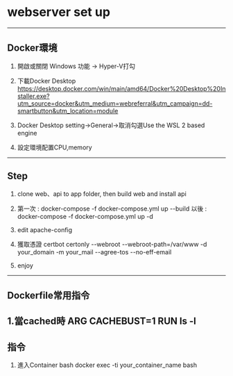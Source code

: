 # webserver set up
--------------------
## Docker環境
1. 開啟或關閉 Windows 功能 -> Hyper-V打勾

2. 下載Docker Desktop
    https://desktop.docker.com/win/main/amd64/Docker%20Desktop%20Installer.exe?utm_source=docker&utm_medium=webreferral&utm_campaign=dd-smartbutton&utm_location=module

3. Docker Desktop setting->General->取消勾選Use the WSL 2 based engine

4. 設定環境配置CPU,memory
--------------------
## Step
1. clone web、api to app folder, then build web and install api

2. 第一次 : docker-compose -f docker-compose.yml up --build 
   以後   : docker-compose -f docker-compose.yml up -d

3. edit apache-config

4. 獲取憑證
    certbot certonly --webroot --webroot-path=/var/www -d your_domain -m your_mail --agree-tos --no-eff-email

5. enjoy
--------------------

## Dockerfile常用指令
1.當cached時
ARG CACHEBUST=1
RUN ls -l 
--------------------
## 指令
1. 進入Container bash
docker exec -ti your_container_name bash
